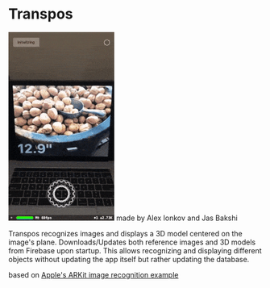 # Transpos
[![demo](https://raw.githubusercontent.com/ionif/Transpos/master/transpos.gif)](https://www.youtube.com/watch?v=R3FXbQAwMko)
made by Alex Ionkov and Jas Bakshi

Transpos recognizes images and displays a 3D model centered on the image's plane. Downloads/Updates both reference images and 3D models from Firebase upon startup. This allows recognizing and displaying different objects without updating the app itself but rather updating the database.

based on [Apple's ARKit image recognition example](https://developer.apple.com/documentation/arkit/detecting_images_in_an_ar_experience)
